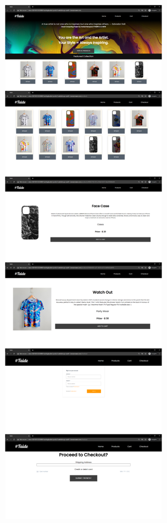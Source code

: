 
<img src ="Home Page - Copy.PNG">
<img src ="All Products.PNG">
<img src ="Product Case.PNG">
<img src ="Product T-Shirt.PNG">
<img src ="Sign in to check out.PNG">
<img src ="Checkout.PNG">
